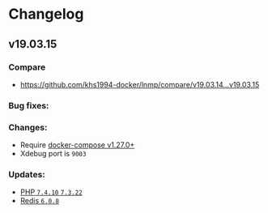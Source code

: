 # Changelog

## v19.03.15

### Compare

* https://github.com/khs1994-docker/lnmp/compare/v19.03.14...v19.03.15

### Bug fixes:

### Changes:

* Require [docker-compose v1.27.0+](https://github.com/docker/compose/releases/tag/1.27.0)
* Xdebug port is `9003`

### Updates:

* [PHP `7.4.10` `7.3.22`](https://www.php.net/ChangeLog-7.php#7.4.10)
* [Redis `6.0.8`](https://raw.githubusercontent.com/antirez/redis/6.0/00-RELEASENOTES)
